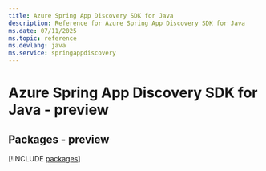 ```yaml
---
title: Azure Spring App Discovery SDK for Java
description: Reference for Azure Spring App Discovery SDK for Java
ms.date: 07/11/2025
ms.topic: reference
ms.devlang: java
ms.service: springappdiscovery
---
```

# Azure Spring App Discovery SDK for Java - preview
## Packages - preview
[!INCLUDE [packages](spring-app-discovery-index.md)]